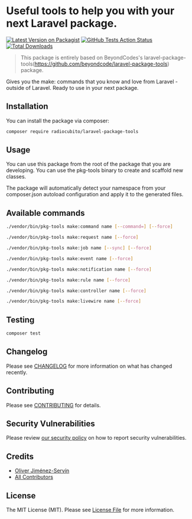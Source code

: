 # Useful tools to help you with your next Laravel package.

[![Latest Version on Packagist](https://img.shields.io/packagist/v/radiocubito/laravel-package-tools.svg?style=flat-square)](https://packagist.org/packages/radiocubito/laravel-package-tools)
[![GitHub Tests Action Status](https://img.shields.io/github/workflow/status/radiocubito/laravel-package-tools/run-tests?label=tests)](https://github.com/radiocubito/laravel-package-tools/actions?query=workflow%3Arun-tests+branch%3Amaster)
[![Total Downloads](https://img.shields.io/packagist/dt/radiocubito/laravel-package-tools.svg?style=flat-square)](https://packagist.org/packages/radiocubito/laravel-package-tools)

> This package is entirely based on BeyondCodes's laravel-package-tools(https://github.com/beyondcode/laravel-package-tools) package.

Gives you the make: commands that you know and love from Laravel - outside of Laravel. Ready to use in your next package.

## Installation

You can install the package via composer:

```bash
composer require radiocubito/laravel-package-tools
```

## Usage

You can use this package from the root of the package that you are developing. You can use the pkg-tools binary to create and scaffold new classes.

The package will automatically detect your namespace from your composer.json autoload configuration and apply it to the generated files.

## Available commands

``` bash
./vendor/bin/pkg-tools make:command name [--command=] [--force]

./vendor/bin/pkg-tools make:request name [--force]

./vendor/bin/pkg-tools make:job name [--sync] [--force]

./vendor/bin/pkg-tools make:event name [--force]

./vendor/bin/pkg-tools make:notification name [--force]

./vendor/bin/pkg-tools make:rule name [--force]

./vendor/bin/pkg-tools make:controller name [--force]

./vendor/bin/pkg-tools make:livewire name [--force]
```

## Testing

``` bash
composer test
```

## Changelog

Please see [CHANGELOG](CHANGELOG.md) for more information on what has changed recently.

## Contributing

Please see [CONTRIBUTING](.github/CONTRIBUTING.md) for details.

## Security Vulnerabilities

Please review [our security policy](../../security/policy) on how to report security vulnerabilities.

## Credits

- [Oliver Jiménez-Servín](https://github.com/oliverds)
- [All Contributors](../../contributors)

## License

The MIT License (MIT). Please see [License File](LICENSE.md) for more information.
